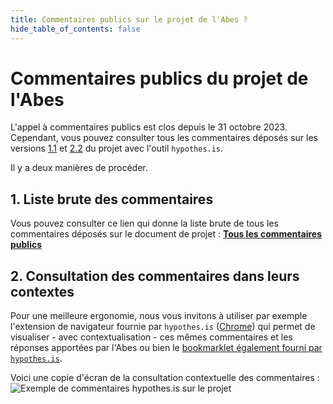 ```yaml
---
title: Commentaires publics sur le projet de l'Abes ?
hide_table_of_contents: false
---
```


# Commentaires publics du projet de l'Abes

L'appel à commentaires publics est clos depuis le  31 octobre 2023.  
Cependant, vous pouvez consulter tous les commentaires déposés sur les versions [1.1](/docs/1.1/projet2024) et [2.2](/docs/2.2/projet2024) du projet avec l'outil `hypothes.is`.

Il y a deux manières de procéder.

## 1. Liste brute des commentaires

Vous pouvez consulter ce lien qui donne la liste brute de tous les commentaires déposés sur le document de projet :
[**Tous les commentaires publics**](https://hypothes.is/search?q=url%3Ahttps%3A%2F%2Fprojet2024.abes.fr%2F*)


## 2. Consultation des commentaires dans leurs contextes

Pour une meilleure ergonomie, nous vous invitons à utiliser par exemple l'extension de navigateur fournie par `hypothes.is` ([Chrome](https://chrome.google.com/webstore/detail/hypothesis-web-pdf-annota/bjfhmglciegochdpefhhlphglcehbmek)) qui permet de visualiser - avec contextualisation - ces mêmes commentaires et les réponses apportées par l'Abes ou bien le [bookmarklet également fourni par `hypothes.is`](https://web.hypothes.is/start/).

Voici une copie d'écran de la consultation contextuelle des commentaires :  
![Exemple de commentaires hypothes.is sur le projet](/img/public-comments-example.png)